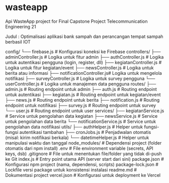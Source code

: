 # wasteapp

Api WasteApp project for Final Capstone Project Telecommunication Engineering 21

Judul : Optimalisasi aplikasi bank sampah dan perancangan tempat sampah berbasil IOT

config/
  └── firebase.js             # Konfigurasi koneksi ke Firebase
controllers/
  ├── adminController.js       # Logika untuk fitur admin
  ├── authController.js        # Logika untuk autentikasi pengguna (login, register, dll)
  ├── kegiatanController.js    # Logika untuk fitur kegiatan/event
  ├── newsController.js        # Logika untuk berita atau informasi
  ├── notificationController.js# Logika untuk mengelola notifikasi
  ├── surveyController.js      # Logika untuk survey pengguna
  └── userController.js        # Logika untuk manajemen data pengguna
routes/
  ├── admin.js                 # Routing endpoint untuk admin
  ├── auth.js                  # Routing endpoint untuk autentikasi
  ├── kegiatan.js              # Routing endpoint untuk kegiatan/event
  ├── news.js                  # Routing endpoint untuk berita
  ├── notification.js          # Routing endpoint untuk notifikasi
  ├── survey.js                # Routing endpoint untuk survey
  └── user.js                  # Routing endpoint untuk user
services/
  ├── kegiatanService.js       # Service untuk pengolahan data kegiatan
  ├── newsService.js            # Service untuk pengolahan data berita
  └── notificationService.js   # Service untuk pengolahan data notifikasi
utils/
  ├── authHelper.js             # Helper untuk fungsi-fungsi autentikasi tambahan
  ├── cronJobs.js               # Penjadwalan otomatis (misal: kirim notifikasi berkala)
  └── datetimeHelper.js         # Helper untuk manipulasi waktu dan tanggal
node_modules/                   # Dependensi project (folder otomatis dari npm install)
.env                             # File environment variable (secrets, API keys, dsb)
.gitignore                       # File untuk menentukan file/folder yang tidak di-push ke Git
index.js                         # Entry point utama API (server start dari sini)
package.json                     # Konfigurasi npm project (nama, dependensi, scripts)
package-lock.json                # Lockfile versi package untuk konsistensi instalasi
readme.md                        # Dokumentasi project
vercel.json                      # Konfigurasi untuk deployment ke Vercel

